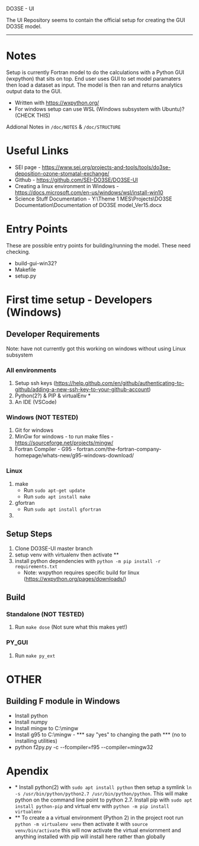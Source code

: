 DO3SE - UI

The UI Repository seems to contain the official setup for creating the GUI DO3SE model.

---
# Notes
Setup is currently Fortran model to do the calculations with a Python GUI (wxpython) that sits on top. End user uses GUI to set model paramaters then load a dataset as input. The model is then ran and returns analytics output data to the GUI.

 - Written with https://wxpython.org/
 - For windows setup can use WSL (Windows subsystem with Ubuntu)? (CHECK THIS)

Addional Notes in `/doc/NOTES` & `/doc/STRUCTURE`

# Useful Links
 - SEI page - https://www.sei.org/projects-and-tools/tools/do3se-deposition-ozone-stomatal-exchange/
 - Github - https://github.com/SEI-DO3SE/DO3SE-UI
 - Creating a linux environment in Windows - https://docs.microsoft.com/en-us/windows/wsl/install-win10 
 - Science Stuff Documentation - Y:\Theme 1 MES\Projects\DO3SE Documentation\Documentation of DO3SE model_Ver15.docx

# Entry Points
These are possible entry points for building/running the model. These need checking.
- build-gui-win32?
- Makefile
- setup.py

# First time setup - Developers (Windows)

## Developer Requirements
Note: have not currently got this working on windows without using Linux subsystem

### All environments
1.  Setup ssh keys (https://help.github.com/en/github/authenticating-to-github/adding-a-new-ssh-key-to-your-github-account)
2. Python(2?) & PIP & virtualEnv *
2. An IDE (VSCode)


### Windows (NOT TESTED)
1. Git for windows
2. MinGw for windows - to run make files - https://sourceforge.net/projects/mingw/
3. Fortran Compiler - G95 - fortran.com/the-fortran-company-homepage/whats-new/g95-windows-download/

### Linux
1. make
    - Run `sudo apt-get update`
    - Run `sudo apt install make`
2. gfortran
    - Run `sudo apt install gfortran`
3. 

## Setup Steps
1. Clone DO3SE-UI master branch
2. setup venv with virtualenv then activate **
3. install python dependencies with `python -m pip install -r requirements.txt`
    - Note: wxpython requires specific build for linux (https://wxpython.org/pages/downloads/)


## Build
### Standalone (NOT TESTED)
1. Run `make dose` (Not sure what this makes yet!)

### PY_GUI
1. Run `make py_ext`


# OTHER

Building F module in Windows
----------------------------

+ Install python
+ Install numpy
+ Install mingw to C:\mingw
+ Install g95 to C:\mingw - *** say "yes" to changing the path *** (no to installing utilities)
+ python f2py.py -c --fcompiler=f95 --compiler=mingw32

# Apendix
- \* Install python(2) with `sudo apt install python` then setup a symlink `ln -s /usr/bin/python/python2.7 /usr/bin/python/python`. This will make python on the command line point to python 2.7. Install pip with `sudo apt install python-pip` and virtual env with `python -m pip install virtualenv`
- ** To create a a virtual environment (Python 2) in the project root run `python -m virtualenv venv` then activate it with `source venv/bin/activate` this will now activate the virtual enviornment and anything installed with pip will install here rather than globally


